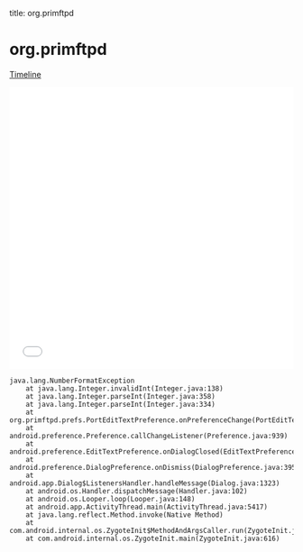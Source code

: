 title: org.primftpd

# org.primftpd

[Timeline](./vis-timeline.html)

<iframe src="./vis-timeline.html" width="100%" height="500px" style="border:none;"></iframe>

```
java.lang.NumberFormatException
	at java.lang.Integer.invalidInt(Integer.java:138)
	at java.lang.Integer.parseInt(Integer.java:358)
	at java.lang.Integer.parseInt(Integer.java:334)
	at org.primftpd.prefs.PortEditTextPreference.onPreferenceChange(PortEditTextPreference.java:31)
	at android.preference.Preference.callChangeListener(Preference.java:939)
	at android.preference.EditTextPreference.onDialogClosed(EditTextPreference.java:145)
	at android.preference.DialogPreference.onDismiss(DialogPreference.java:395)
	at android.app.Dialog$ListenersHandler.handleMessage(Dialog.java:1323)
	at android.os.Handler.dispatchMessage(Handler.java:102)
	at android.os.Looper.loop(Looper.java:148)
	at android.app.ActivityThread.main(ActivityThread.java:5417)
	at java.lang.reflect.Method.invoke(Native Method)
	at com.android.internal.os.ZygoteInit$MethodAndArgsCaller.run(ZygoteInit.java:726)
	at com.android.internal.os.ZygoteInit.main(ZygoteInit.java:616)

```



